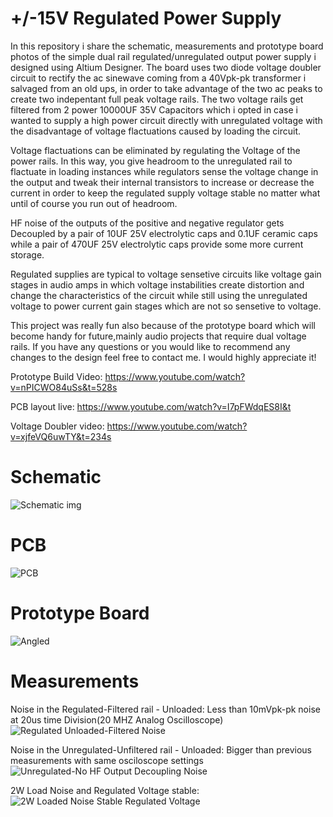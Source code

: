 # +/-15V Regulated Power Supply
In this repository i share the schematic, measurements and prototype board photos of the simple dual rail regulated/unregulated output power supply i designed using Altium Designer. 
The board uses two diode voltage doubler circuit to rectify the ac sinewave coming from a 40Vpk-pk transformer i salvaged from an old ups, in order to take advantage of the two ac peaks to create two indepentant full peak voltage rails. The two voltage rails get filtered from 2 power 10000UF 35V Capacitors which i opted in case i wanted to supply a high power circuit directly with unregulated voltage with the disadvantage of voltage flactuations caused by loading the circuit.

Voltage flactuations can be eliminated by regulating the Voltage of the power rails. In this way, you give headroom to the unregulated rail to flactuate in loading instances while regulators sense the voltage change in the output and tweak their internal transistors to increase or decrease the current in order to keep the regulated supply voltage stable no matter what until of course you run out of headroom.

HF noise of the outputs of the positive and negative regulator gets Decoupled by a pair of 10UF 25V electrolytic caps and 0.1UF ceramic caps while a pair of 470UF 25V electrolytic caps provide some more current storage. 

Regulated supplies are typical to voltage sensetive circuits like voltage gain stages in audio amps in which voltage instabilities create distortion and change the characteristics of the circuit while still using the unregulated voltage to power current gain stages which are not so sensetive to voltage.

This project was really fun also because of the prototype board which will become handy for future,mainly audio projects that require dual voltage rails.
If you have any questions or you would like to recommend any changes to the design feel free to contact me. I would highly appreciate it!

Prototype Build Video:
https://www.youtube.com/watch?v=nPICWO84uSs&t=528s

PCB layout live:
https://www.youtube.com/watch?v=I7pFWdqES8I&t

Voltage Doubler video:
https://www.youtube.com/watch?v=xjfeVQ6uwTY&t=234s

# Schematic
![Schematic img](https://user-images.githubusercontent.com/93339707/206867105-06839970-b764-4752-82f9-3ff9dd447ecd.PNG)

# PCB
![PCB](https://user-images.githubusercontent.com/93339707/206906663-fa0a0da7-1aa8-4e94-b23c-c645e5d6191a.PNG)

# Prototype Board
![Angled](https://user-images.githubusercontent.com/93339707/205380627-ada68a13-40e7-4769-9c57-3eb6e3ad0a54.jpg)

# Measurements
Noise in the Regulated-Filtered rail - Unloaded:
Less than 10mVpk-pk noise at 20us time Division(20 MHZ Analog Oscilloscope)
![Regulated Unloaded-Filtered Noise](https://user-images.githubusercontent.com/93339707/205380697-64e5b459-90c5-4f99-88ad-d5b11598d511.jpg)

Noise in the Unregulated-Unfiltered rail - Unloaded:
Bigger than previous measurements with same osciloscope settings
![Unregulated-No HF Output Decoupling Noise](https://user-images.githubusercontent.com/93339707/205381326-b04e22c4-0c26-4b9f-bc8c-8b3832f5821c.jpg)

2W Load Noise and Regulated Voltage stable:
![2W Loaded Noise Stable Regulated Voltage](https://user-images.githubusercontent.com/93339707/205381458-67b8481f-7a17-4c6d-8eb0-d87a37ccd6ea.jpg)

